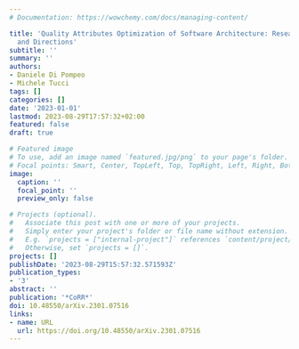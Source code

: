 ```yaml
---
# Documentation: https://wowchemy.com/docs/managing-content/

title: 'Quality Attributes Optimization of Software Architecture: Research Challenges
  and Directions'
subtitle: ''
summary: ''
authors:
- Daniele Di Pompeo
- Michele Tucci
tags: []
categories: []
date: '2023-01-01'
lastmod: 2023-08-29T17:57:32+02:00
featured: false
draft: true

# Featured image
# To use, add an image named `featured.jpg/png` to your page's folder.
# Focal points: Smart, Center, TopLeft, Top, TopRight, Left, Right, BottomLeft, Bottom, BottomRight.
image:
  caption: ''
  focal_point: ''
  preview_only: false

# Projects (optional).
#   Associate this post with one or more of your projects.
#   Simply enter your project's folder or file name without extension.
#   E.g. `projects = ["internal-project"]` references `content/project/deep-learning/index.md`.
#   Otherwise, set `projects = []`.
projects: []
publishDate: '2023-08-29T15:57:32.571593Z'
publication_types:
- '3'
abstract: ''
publication: '*CoRR*'
doi: 10.48550/arXiv.2301.07516
links:
- name: URL
  url: https://doi.org/10.48550/arXiv.2301.07516
---
```

